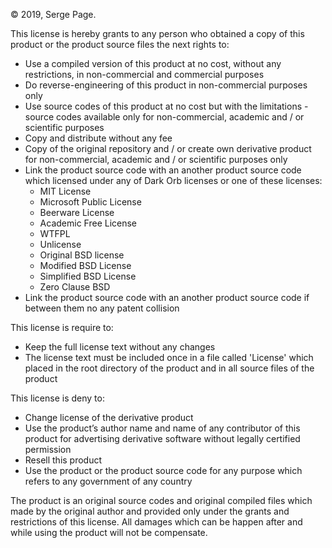 © 2019, Serge Page.

This license is hereby grants to any person who obtained a copy of this product or the product source files the next rights to:

- Use a compiled version of this product at no cost, without any restrictions, in non-commercial and commercial purposes
- Do reverse-engineering of this product in non-commercial purposes only
- Use source codes of this product at no cost but with the limitations - source codes available only for non-commercial, academic and / or scientific purposes
- Copy and distribute without any fee
- Copy of the original repository and / or create own derivative product for non-commercial,  academic and / or scientific purposes only
- Link the product source code with an another product source code which licensed under any of Dark Orb licenses or one of these licenses:
  - MIT License
  - Microsoft Public License
  - Beerware License
  - Academic Free License
  - WTFPL
  - Unlicense
  - Original BSD license
  - Modified BSD License
  - Simplified BSD License
  - Zero Clause BSD
- Link the product source code with an another product source code if between them no any patent collision

This license is require to:

- Keep the full license text without any changes
- The license text must be included once in a file called 'License' which placed in the root directory of the product and in all source files of the product

This license is deny to:

- Change license of the derivative product
- Use the product’s author name and name of any contributor of this product for advertising derivative software without legally certified permission
- Resell this product
- Use the product or the product source code for any purpose which refers to any government of any country

The product is an original source codes and original compiled files which made by the original author and provided only under the grants and restrictions of this license. All damages which can be happen after and while using the product will not be compensate.
